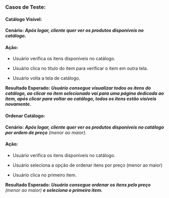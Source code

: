 ### Casos de Teste:

#### Catálogo Visível:

**Cenário:** ***Após logar, cliente quer ver os produtos disponíveis no catálogo.***

#### Ação:

  - Usuário verifica os itens disponíveis no catálogo.

  - Usuário clica no título do item para verificar o item em outra tela.

  - Usuário volta a tela de catálogo.

**Resultado Esperado:** ***Usuário consegue visualizar todos os itens do catálogo, ao clicar no item selecionado vai para uma página dedicada ao item, após clicar para voltar ao catálogo, todos os itens estão visíveis novamente.***

#### Ordenar Catálogo:

**Cenário:** ***Após logar, cliente quer ver os produtos disponíveis no catálogo por ordem de preço*** *(menor ao maior).*

#### Ação:

  - Usuário verifica os itens disponíveis no catálogo.

  - Usuário seleciona a opção de ordenar itens por preço (menor ao maior)

  - Usuário clica no primeiro item.

**Resultado Esperado:** ***Usuário consegue ordenar os itens pelo preço*** *(menor ao maior)* ***e seleciona o primeiro item.***
